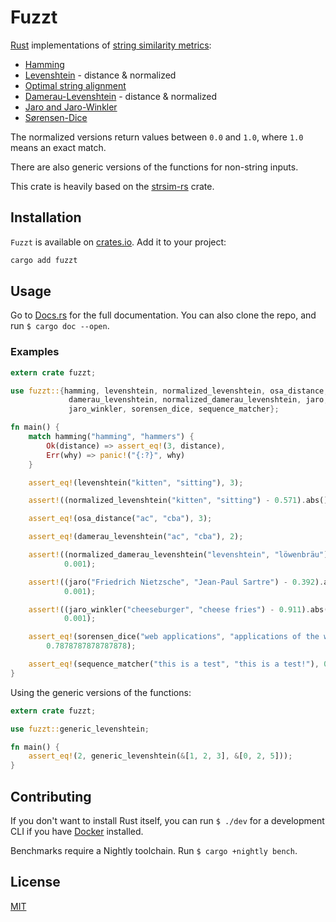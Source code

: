 # Fuzzt

[Rust](https://www.rust-lang.org) implementations of
[string similarity metrics]:

- [Hamming]
- [Levenshtein] - distance & normalized
- [Optimal string alignment]
- [Damerau-Levenshtein] - distance & normalized
- [Jaro and Jaro-Winkler]
- [Sørensen-Dice]

The normalized versions return values between `0.0` and `1.0`, where `1.0` means
an exact match.

There are also generic versions of the functions for non-string inputs.

This crate is heavily based on the
[strsim-rs](https://github.com/rapidfuzz/strsim-rs) crate.

## Installation

`Fuzzt` is available on [crates.io](https://crates.io/crates/fuzzt). Add it to
your project:

```sh
cargo add fuzzt
```

## Usage

Go to [Docs.rs](https://docs.rs/fuzzt/) for the full documentation. You can also
clone the repo, and run `$ cargo doc --open`.

### Examples

```rust
extern crate fuzzt;

use fuzzt::{hamming, levenshtein, normalized_levenshtein, osa_distance,
             damerau_levenshtein, normalized_damerau_levenshtein, jaro,
             jaro_winkler, sorensen_dice, sequence_matcher};

fn main() {
    match hamming("hamming", "hammers") {
        Ok(distance) => assert_eq!(3, distance),
        Err(why) => panic!("{:?}", why)
    }

    assert_eq!(levenshtein("kitten", "sitting"), 3);

    assert!((normalized_levenshtein("kitten", "sitting") - 0.571).abs() < 0.001);

    assert_eq!(osa_distance("ac", "cba"), 3);

    assert_eq!(damerau_levenshtein("ac", "cba"), 2);

    assert!((normalized_damerau_levenshtein("levenshtein", "löwenbräu") - 0.272).abs() <
            0.001);

    assert!((jaro("Friedrich Nietzsche", "Jean-Paul Sartre") - 0.392).abs() <
            0.001);

    assert!((jaro_winkler("cheeseburger", "cheese fries") - 0.911).abs() <
            0.001);

    assert_eq!(sorensen_dice("web applications", "applications of the web"),
        0.7878787878787878);

    assert_eq!(sequence_matcher("this is a test", "this is a test!"), 0.9655172413793104);
}
```

Using the generic versions of the functions:

```rust
extern crate fuzzt;

use fuzzt::generic_levenshtein;

fn main() {
    assert_eq!(2, generic_levenshtein(&[1, 2, 3], &[0, 2, 5]));
}
```

## Contributing

If you don't want to install Rust itself, you can run `$ ./dev` for a
development CLI if you have [Docker] installed.

Benchmarks require a Nightly toolchain. Run `$ cargo +nightly bench`.

## License

[MIT](https://github.com/luizvbo/fuzzt/blob/main/LICENSE)

[string similarity metrics]: http://en.wikipedia.org/wiki/String_metric
[Damerau-Levenshtein]: http://en.wikipedia.org/wiki/Damerau%E2%80%93Levenshtein_distance
[Jaro and Jaro-Winkler]: http://en.wikipedia.org/wiki/Jaro%E2%80%93Winkler_distance
[Levenshtein]: http://en.wikipedia.org/wiki/Levenshtein_distance
[Hamming]: http://en.wikipedia.org/wiki/Hamming_distance
[Optimal string alignment]: https://en.wikipedia.org/wiki/Damerau%E2%80%93Levenshtein_distance#Optimal_string_alignment_distance
[Sørensen-Dice]: http://en.wikipedia.org/wiki/S%C3%B8rensen%E2%80%93Dice_coefficient
[Gestalt pattern matching]: https://en.wikipedia.org/wiki/Gestalt_pattern_matching
[Docker]: https://docs.docker.com/engine/installation/
